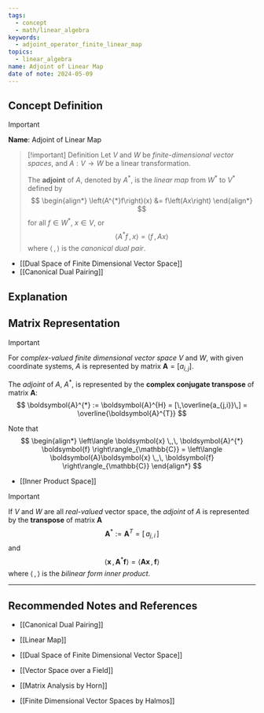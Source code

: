 ```yaml
---
tags:
  - concept
  - math/linear_algebra
keywords:
  - adjoint_operator_finite_linear_map
topics:
  - linear_algebra
name: Adjoint of Linear Map
date of note: 2024-05-09
---
```


## Concept Definition

>[!important]
>**Name**:  Adjoint of Linear Map

>[!important] Definition
>Let $V$ and $W$ be  *finite-dimensional vector spaces*, and  $A: V \to W$ be a linear transformation.  
>
>The **adjoint** of $A$, denoted by $A^{*}$, is the *linear map* from $W^{*}$ to $V^{*}$ defined by 
>$$
> \begin{align*}
>  \left(A^{*}f\right)(x) &= f\left(Ax\right)
> \end{align*} 
>$$ 
>for all $f \in W^{*}$, $x \in V$, or
>$$
>\left\langle  A^{*}f\,,\,  x  \right\rangle = \left\langle  f\,,\,Ax    \right\rangle
>$$
>where $\left\langle \,,\,\right\rangle$ is the *canonical dual pair*. 

- [[Dual Space of Finite Dimensional Vector Space]]
- [[Canonical Dual Pairing]]


## Explanation




## Matrix Representation

>[!important] 
>For *complex-valued* *finite dimensional vector space* $V$ and $W$, with given coordinate systems, $A$ is represented by matrix $\boldsymbol{A} = [a_{i,j}]$.
>
>The *adjoint* of $A$, $A^{*}$, is represented by the **complex conjugate transpose** of matrix $\boldsymbol{A}$:
>$$
>\boldsymbol{A}^{*} := \boldsymbol{A}^{H} = [\,\overline{a_{j,i}}\,] = \overline{\boldsymbol{A}^{T}}
>$$
>
>Note that
>$$
>\begin{align*}
>\left\langle \boldsymbol{x} \,,\,  \boldsymbol{A}^{*} \boldsymbol{f}   \right\rangle_{\mathbb{C}} = \left\langle  \boldsymbol{A}\boldsymbol{x} \,,\, \boldsymbol{f}     \right\rangle_{\mathbb{C}}
>\end{align*}
>$$

- [[Inner Product Space]]

>[!important]
>If $V$ and $W$ are all *real-valued* vector space, the *adjoint* of $A$ is represented by the **transpose** of matrix $\boldsymbol{A}$ 
>$$
>\boldsymbol{A}^{*} := \boldsymbol{A}^{T} = [\,a_{j,i}\,] 
>$$
>and
>$$
>\left\langle  \boldsymbol{x}\,,\,\boldsymbol{A}^{*}\boldsymbol{f}    \right\rangle = \left\langle  \boldsymbol{A}\boldsymbol{x}\,,\,\boldsymbol{f}    \right\rangle
>$$
>where $\left\langle \,,\, \right\rangle$ is the *bilinear form inner product*.



-----------
##  Recommended Notes and References

- [[Canonical Dual Pairing]]
- [[Linear Map]]

- [[Dual Space of Finite Dimensional Vector Space]]
- [[Vector Space over a Field]]

- [[Matrix Analysis by Horn]]
- [[Finite Dimensional Vector Spaces by Halmos]]
